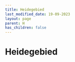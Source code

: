 ```yaml
---
title: Heidegebied
last_modified_date: 19-09-2023
layout: page
parent: H
has_children: false
---
```


Heidegebied
===========

